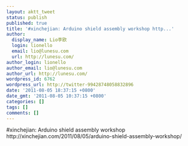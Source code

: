 ```yaml
---
layout: aktt_tweet
status: publish
published: true
title: '#xinchejian: Arduino shield assembly workshop http...'
author:
  display_name: Lio李欧
  login: lionello
  email: lio@lunesu.com
  url: http://lunesu.com/
author_login: lionello
author_email: lio@lunesu.com
author_url: http://lunesu.com/
wordpress_id: 6762
wordpress_url: http://twitter-99428748058832896
date: '2011-08-05 18:37:15 +0800'
date_gmt: '2011-08-05 10:37:15 +0800'
categories: []
tags: []
comments: []
---
```

<p>#xinchejian: Arduino shield assembly workshop http:&#47;&#47;xinchejian.com&#47;2011&#47;08&#47;05&#47;arduino-shield-assembly-workshop&#47;</p>
